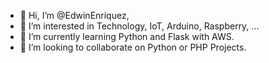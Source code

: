 - 👋 Hi, I’m @EdwinEnriquez, 
- 👀 I’m interested in Technology, IoT, Arduino, Raspberry, ...
- 🌱 I’m currently learning Python and Flask with AWS.
- 💞️ I’m looking to collaborate on Python or PHP Projects.

<!---
EdwinEnriquez/EdwinEnriquez is a ✨ special ✨ repository because its `README.md` (this file) appears on your GitHub profile.
You can click the Preview link to take a look at your changes.
--->
